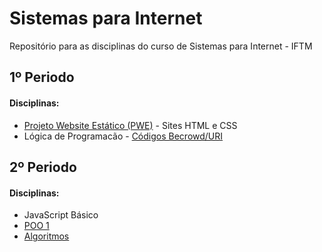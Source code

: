 # Sistemas para Internet
Repositório para as disciplinas do curso de Sistemas para Internet - IFTM

## 1º Periodo

#### Disciplinas:
- [Projeto Website Estático (PWE)](https://github.com/ArthurZ7/website-estatico) - Sites HTML e CSS
- Lógica de Programacão - [Códigos Becrowd/URI](https://github.com/ArthurZ7/Java-Beecrowd)

## 2º Periodo

#### Disciplinas:
- JavaScript Básico
- [POO 1]()
- [Algoritmos]()
  
